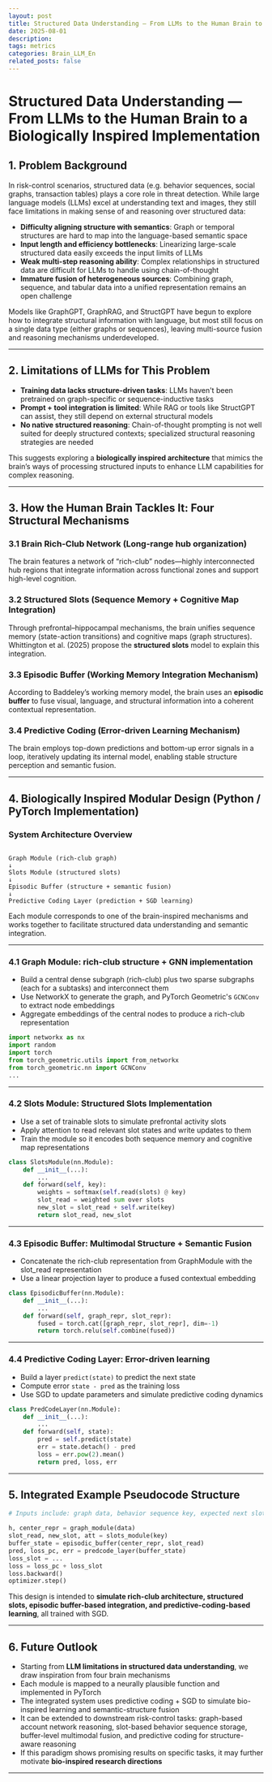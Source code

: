 ```yaml
---
layout: post
title: Structured Data Understanding — From LLMs to the Human Brain to a Biologically Inspired Implementation
date: 2025-08-01
description: 
tags: metrics
categories: Brain_LLM_En
related_posts: false
---
```


# Structured Data Understanding — From LLMs to the Human Brain to a Biologically Inspired Implementation

## 1. Problem Background

In risk-control scenarios, structured data (e.g. behavior sequences, social graphs, transaction tables) plays a core role in threat detection. While large language models (LLMs) excel at understanding text and images, they still face limitations in making sense of and reasoning over structured data:

- **Difficulty aligning structure with semantics**: Graph or temporal structures are hard to map into the language-based semantic space  
- **Input length and efficiency bottlenecks**: Linearizing large-scale structured data easily exceeds the input limits of LLMs  
- **Weak multi-step reasoning ability**: Complex relationships in structured data are difficult for LLMs to handle using chain-of-thought  
- **Immature fusion of heterogeneous sources**: Combining graph, sequence, and tabular data into a unified representation remains an open challenge  

Models like GraphGPT, GraphRAG, and StructGPT have begun to explore how to integrate structural information with language, but most still focus on a single data type (either graphs or sequences), leaving multi-source fusion and reasoning mechanisms underdeveloped.

---

## 2. Limitations of LLMs for This Problem

- **Training data lacks structure-driven tasks**: LLMs haven't been pretrained on graph-specific or sequence-inductive tasks  
- **Prompt + tool integration is limited**: While RAG or tools like StructGPT can assist, they still depend on external structural models  
- **No native structured reasoning**: Chain-of-thought prompting is not well suited for deeply structured contexts; specialized structural reasoning strategies are needed  

This suggests exploring a **biologically inspired architecture** that mimics the brain’s ways of processing structured inputs to enhance LLM capabilities for complex reasoning.

---

## 3. How the Human Brain Tackles It: Four Structural Mechanisms

### 3.1 Brain Rich‑Club Network (Long-range hub organization)
The brain features a network of “rich-club” nodes—highly interconnected hub regions that integrate information across functional zones and support high-level cognition.

### 3.2 Structured Slots (Sequence Memory + Cognitive Map Integration)
Through prefrontal–hippocampal mechanisms, the brain unifies sequence memory (state-action transitions) and cognitive maps (graph structures). Whittington et al. (2025) propose the **structured slots** model to explain this integration.

### 3.3 Episodic Buffer (Working Memory Integration Mechanism)
According to Baddeley’s working memory model, the brain uses an **episodic buffer** to fuse visual, language, and structural information into a coherent contextual representation.

### 3.4 Predictive Coding (Error-driven Learning Mechanism)
The brain employs top-down predictions and bottom-up error signals in a loop, iteratively updating its internal model, enabling stable structure perception and semantic fusion.

---

## 4. Biologically Inspired Modular Design (Python / PyTorch Implementation)

### System Architecture Overview

```

Graph Module (rich‑club graph)
↓
Slots Module (structured slots)
↓
Episodic Buffer (structure + semantic fusion)
↓
Predictive Coding Layer (prediction + SGD learning)

````

Each module corresponds to one of the brain-inspired mechanisms and works together to facilitate structured data understanding and semantic integration.

---

### 4.1 Graph Module: rich-club structure + GNN implementation

- Build a central dense subgraph (rich-club) plus two sparse subgraphs (each for a subtasks) and interconnect them  
- Use NetworkX to generate the graph, and PyTorch Geometric's `GCNConv` to extract node embeddings  
- Aggregate embeddings of the central nodes to produce a rich-club representation  

```python
import networkx as nx
import random
import torch
from torch_geometric.utils import from_networkx
from torch_geometric.nn import GCNConv
...
````

---

### 4.2 Slots Module: Structured Slots Implementation

* Use a set of trainable slots to simulate prefrontal activity slots
* Apply attention to read relevant slot states and write updates to them
* Train the module so it encodes both sequence memory and cognitive map representations

```python
class SlotsModule(nn.Module):
    def __init__(...):
        ...
    def forward(self, key):
        weights = softmax(self.read(slots) @ key)
        slot_read = weighted sum over slots
        new_slot = slot_read + self.write(key)
        return slot_read, new_slot
```

---

### 4.3 Episodic Buffer: Multimodal Structure + Semantic Fusion

* Concatenate the rich-club representation from GraphModule with the slot\_read representation
* Use a linear projection layer to produce a fused contextual embedding

```python
class EpisodicBuffer(nn.Module):
    def __init__(...):
        ...
    def forward(self, graph_repr, slot_repr):
        fused = torch.cat([graph_repr, slot_repr], dim=-1)
        return torch.relu(self.combine(fused))
```

---

### 4.4 Predictive Coding Layer: Error-driven learning

* Build a layer `predict(state)` to predict the next state
* Compute error `state - pred` as the training loss
* Use SGD to update parameters and simulate predictive coding dynamics

```python
class PredCodeLayer(nn.Module):
    def __init__(...):
        ...
    def forward(self, state):
        pred = self.predict(state)
        err = state.detach() - pred
        loss = err.pow(2).mean()
        return pred, loss, err
```

---

## 5. Integrated Example Pseudocode Structure

```python
# Inputs include: graph data, behavior sequence key, expected next slot state, etc.

h, center_repr = graph_module(data)
slot_read, new_slot, att = slots_module(key)
buffer_state = episodic_buffer(center_repr, slot_read)
pred, loss_pc, err = predcode_layer(buffer_state)
loss_slot = ...
loss = loss_pc + loss_slot
loss.backward()
optimizer.step()
```

This design is intended to **simulate rich-club architecture, structured slots, episodic buffer-based integration, and predictive-coding-based learning**, all trained with SGD.

---

## 6. Future Outlook

* Starting from **LLM limitations in structured data understanding**, we draw inspiration from four brain mechanisms
* Each module is mapped to a neurally plausible function and implemented in PyTorch
* The integrated system uses predictive coding + SGD to simulate bio-inspired learning and semantic-structure fusion
* It can be extended to downstream risk-control tasks: graph-based account network reasoning, slot-based behavior sequence storage, buffer-level multimodal fusion, and predictive coding for structure-aware reasoning
* If this paradigm shows promising results on specific tasks, it may further motivate **bio-inspired research directions**

---
